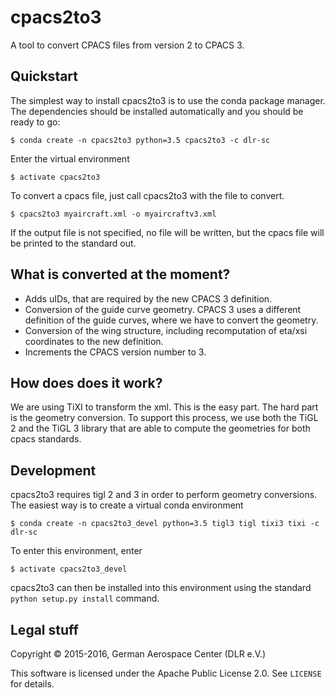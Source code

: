 # cpacs2to3
A tool to convert CPACS files from version 2 to CPACS 3.

## Quickstart
The simplest way to install cpacs2to3 is to use the conda package manager. The dependencies should be installed automatically and you should be ready to go:

	$ conda create -n cpacs2to3 python=3.5 cpacs2to3 -c dlr-sc 
	
Enter the virtual environment

	$ activate cpacs2to3

To convert a cpacs file, just call cpacs2to3 with the file to convert. 

	$ cpacs2to3 myaircraft.xml -o myaircraftv3.xml

If the output file is not specified, no file will be written, but the cpacs file will be printed to the standard out.

## What is converted at the moment?

 - Adds uIDs, that are required by the new CPACS 3 definition.
 - Conversion of the guide curve geometry. CPACS 3 uses a different definition of the guide curves, where we have to convert the geometry.
 - Conversion of the wing structure, including recomputation of eta/xsi coordinates to the new definition.
 - Increments the CPACS version number to 3.

## How does does it work?
We are using TiXI to transform the xml. This is the easy part. The hard part is the geometry conversion. To support this process, we use both the TiGL 2 and the TiGL 3 library that are able to compute the geometries for both cpacs standards.

## Development
cpacs2to3 requires tigl 2 and 3 in order to perform geometry conversions. The easiest way is to create a virtual conda environment 

	$ conda create -n cpacs2to3_devel python=3.5 tigl3 tigl tixi3 tixi -c dlr-sc

To enter this environment, enter

	$ activate cpacs2to3_devel

cpacs2to3 can then be installed into this environment using the standard `python setup.py install` command.

## Legal stuff
Copyright &copy; 2015-2016, German Aerospace Center (DLR e.V.)

This software is licensed under the Apache Public License 2.0. See `LICENSE` for details.
